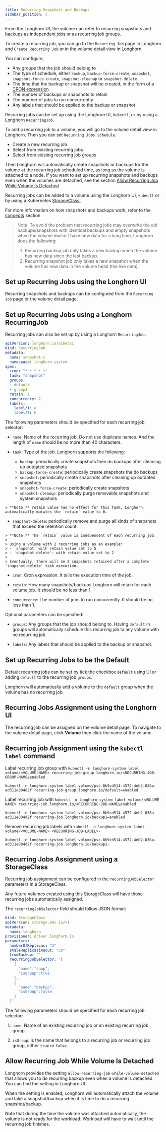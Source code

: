```yaml
---
title: Recurring Snapshots and Backups
sidebar_position: 3
---
```


From the Longhorn UI, the volume can refer to recurring snapshots and backups as independent jobs or as recurring job groups.

To create a recurring job, you can go to the `Recurring Job` page in Longhorn and `Create Recurring Job` or in the volume detail view in Longhorn.

You can configure,
- Any groups that the job should belong to
- The type of schedule, either `backup`, `backup-force-create`, `snapshot`, `snapshot-force-create`, `snapshot-cleanup` or `snapshot-delete`
- The time that the backup or snapshot will be created, in the form of a [CRON expression](https://en.wikipedia.org/wiki/Cron#CRON_expression)
- The number of backups or snapshots to retain
- The number of jobs to run concurrently
- Any labels that should be applied to the backup or snapshot

Recurring jobs can be set up using the Longhorn UI, `kubectl`, or by using a Longhorn `RecurringJob`.

To add a recurring job to a volume, you will go to the volume detail view in Longhorn. Then you can set `Recurring Jobs Schedule`.

- Create a new recurring job
- Select from existing recurring jobs
- Select from existing recurring job groups

Then Longhorn will automatically create snapshots or backups for the volume at the recurring job scheduled time, as long as the volume is attached to a node.
If you want to set up recurring snapshots and backups even when the volumes are detached, see the section [Allow Recurring Job While Volume Is Detached](#allow-recurring-job-while-volume-is-detached)

Recurring jobs can be added to a volume using the Longhorn UI, `kubectl` or by using a Kubernetes [StorageClass.](https://kubernetes.io/docs/concepts/storage/storage-classes/)

For more information on how snapshots and backups work, refer to the [concepts](../concepts) section.

> Note: To avoid the problem that recurring jobs may overwrite the old backups/snapshots with identical backups and empty snapshots when the volume doesn't have new data for a long time, Longhorn does the following:
> 1. Recurring backup job only takes a new backup when the volume has new data since the last backup.
> 1. Recurring snapshot job only takes a new snapshot when the volume has new data in the volume head (the live data).

## Set up Recurring Jobs using the Longhorn UI

Recurring snapshots and backups can be configured from the `Recurring Job` page or the volume detail page.

## Set up Recurring Jobs using a Longhorn RecurringJob

Recurring jobs can also be set up by using a Longhorn `RecurringJob`.
```yaml
apiVersion: longhorn.io/v1beta1
kind: RecurringJob
metadata:
  name: snapshot-1
  namespace: longhorn-system
spec:
  cron: "* * * * *"
  task: "snapshot"
  groups:
  - default
  - group1
  retain: 1
  concurrency: 2
  labels:
    label/1: a
    label/2: b
```

The following parameters should be specified for each recurring job selector:

- `name`: Name of the recurring job. Do not use duplicate names. And the length of `name` should be no more than 40 characters.

- `task`: Type of the job. Longhorn supports the following:
  - `backup`: periodically create snapshots then do backups after cleaning up outdated snapshots
  - `backup-force-create`: periodically create snapshots the do backups
  - `snapshot`: periodically create snapshots after cleaning up outdated snapshots
  - `snapshot-force-create`: periodically create snapshots
  - `snapshot-cleanup`: periodically purge removable snapshots and system snapshots
```
> **Note:** retain value has no effect for this task, Longhorn automatically mutates the `retain` value to 0.
```
  - `snapshot-delete`: periodically remove and purge all kinds of snapshots that exceed the retention count.
```
> **Note:** The `retain` value is independent of each recurring job.
>
> Using a volume with 2 recurring jobs as an example:
> - `snapshot` with retain value set to 5
> - `snapshot-delete`: with retain value set to 2
>
> Eventually, there will be 2 snapshots retained after a complete `snapshot-delete` task execution.
```

- `cron`: Cron expression. It tells the execution time of the job.

- `retain`: How many snapshots/backups Longhorn will retain for each volume job. It should be no less than 1.

- `concurrency`: The number of jobs to run concurrently. It should be no less than 1.

Optional parameters can be specified:

- `groups`: Any groups that the job should belong to. Having `default` in groups will automatically schedule this recurring job to any volume with no recurring job.

- `labels`: Any labels that should be applied to the backup or snapshot.

## Set up Recurring Jobs to be the Default

Default recurring jobs can be set by tick the checkbox `default` using UI or adding `default` to the recurring job `groups`.

Longhorn will automatically add a volume to the `default` group when the volume has no recurring job.

## Recurring Jobs Assignment using the Longhorn UI

The recurring job can be assigned on the volume detail page. To navigate to the volume detail page, click **Volume** then click the name of the volume.

## Recurring job Assignment using the `kubectl label` command

Label recurring job group with `kubectl -n longhorn-system label volume/<VOLUME-NAME> recurring-job-group.longhorn.io/<RECURRING-JOB-GROUP-NAME≥enabled`
```
kubectl -n longhorn-system label volume/pvc-8b9cd514-4572-4eb2-836a-ed311e804d2f recurring-job-group.longhorn.io/default=enabled
```

Label recurring job with `kubectl -n longhorn-system label volume/<VOLUME-NAME> recurring-job.longhorn.io/<RECURRING-JOB-NAME≥enabled`
```
kubectl -n longhorn-system label volume/pvc-8b9cd514-4572-4eb2-836a-ed311e804d2f recurring-job.longhorn.io/backup1=enabled
```

Remove recurring job labels with `kubectl -n longhorn-system label volume/<VOLUME-NAME> <RECURRING-JOB-LABEL>-`
```
kubectl -n longhorn-system label volume/pvc-8b9cd514-4572-4eb2-836a-ed311e804d2f recurring-job.longhorn.io/backup1-
```

## Recurring Jobs Assignment using a StorageClass

Recurring job assignment can be configured in the `recurringJobSelector` parameters in a StorageClass.

Any future volumes created using this StorageClass will have those recurring jobs automatically assigned.

The `recurringJobSelector` field should follow JSON format:
```yaml
kind: StorageClass
apiVersion: storage.k8s.io/v1
metadata:
  name: longhorn
provisioner: driver.longhorn.io
parameters:
  numberOfReplicas: "3"
  staleReplicaTimeout: "30"
  fromBackup: ""
  recurringJobSelector: '[
    {
      "name":"snap",
      "isGroup":true
    },
    {
      "name":"backup",
      "isGroup":false
    }
  ]'
```

The following parameters should be specified for each recurring job selector:

1. `name`: Name of an existing recurring job or an existing recurring job group.

2. `isGroup`: is the name that belongs to a recurring job or recurring job group, either `true` or `false`.


## Allow Recurring Job While Volume Is Detached

Longhorn provides the setting `allow-recurring-job-while-volume-detached` that allows you to do recurring backup even when a volume is detached.
You can find the setting in Longhorn UI.

When the setting is enabled, Longhorn will automatically attach the volume and take a snapshot/backup when it is time to do a recurring snapshot/backup.

Note that during the time the volume was attached automatically, the volume is not ready for the workload. Workload will have to wait until the recurring job finishes.
